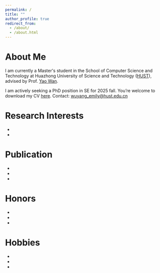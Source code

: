 ```yaml
---
permalink: /
title: ""
author_profile: true
redirect_from: 
  - /about/
  - /about.html
---
```

About Me
======
I am currently a Master's student in the School of Computer Science and Technology at Huazhong University of Science and Technology ([HUST](https://www.hust.edu.cn/)), advised by Prof. [Yao Wan](http://wanyao.me/). 

I am actively seeking a PhD position in SE for 2025 fall.
You’re welcome to download my CV [here](). 
Contact: wuyang_emily@hust.edu.cn

Research Interests
======
- 
- 

Publication
======
- 
- 
- 

Honors
======
- 
- 
- 

Hobbies
======
- 
- 
- 
